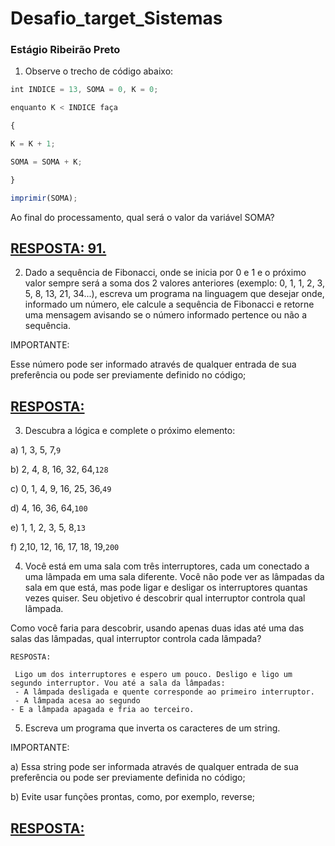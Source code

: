 # Desafio_target_Sistemas #
### Estágio Ribeirão Preto 
1. Observe o trecho de código abaixo:

```javascript
int INDICE = 13, SOMA = 0, K = 0;

enquanto K < INDICE faça

{

K = K + 1;

SOMA = SOMA + K;

}

imprimir(SOMA);
```
Ao final do processamento, qual será o valor da variável SOMA?

## [RESPOSTA: 91.](https://github.com/gabrielkloppe/Desafio_target_Sistemas/blob/main/Soma/Soma.js)

2. Dado a sequência de Fibonacci, onde se inicia por 0 e 1 e o próximo valor sempre será a soma dos 2 valores anteriores (exemplo: 0, 1, 1, 2, 3, 5, 8, 13, 21, 34...), escreva um programa na linguagem que desejar onde, informado um número, ele calcule a sequência de Fibonacci e retorne uma mensagem avisando se o número informado pertence ou não a sequência.

IMPORTANTE:

Esse número pode ser informado através de qualquer entrada de sua preferência ou pode ser previamente definido no código;

## [RESPOSTA:](https://github.com/gabrielkloppe/Desafio_target_Sistemas/blob/main/Fibonacci/Fibonacci.js)

3. Descubra a lógica e complete o próximo elemento:

a) 1, 3, 5, 7,`9`

b) 2, 4, 8, 16, 32, 64,`128`

c) 0, 1, 4, 9, 16, 25, 36,`49`

d) 4, 16, 36, 64,`100`

e) 1, 1, 2, 3, 5, 8,`13`

f) 2,10, 12, 16, 17, 18, 19,`200`

4. Você está em uma sala com três interruptores, cada um conectado a uma lâmpada em uma sala diferente. Você não pode ver as lâmpadas da sala em que está, mas pode ligar e desligar os interruptores quantas vezes quiser. Seu objetivo é descobrir qual interruptor controla qual lâmpada.

Como você faria para descobrir, usando apenas duas idas até uma das salas das lâmpadas, qual interruptor controla cada lâmpada? 

```
RESPOSTA:

 Ligo um dos interruptores e espero um pouco. Desligo e ligo um segundo interruptor. Vou até a sala da lâmpadas:
 - A lâmpada desligada e quente corresponde ao primeiro interruptor. 
 - A lâmpada acesa ao segundo 
- E a lâmpada apagada e fria ao terceiro.
```

5. Escreva um programa que inverta os caracteres de um string.

IMPORTANTE:

a) Essa string pode ser informada através de qualquer entrada de sua preferência ou pode ser previamente definida no código;

b) Evite usar funções prontas, como, por exemplo, reverse;

## [RESPOSTA:](https://github.com/gabrielkloppe/Desafio_target_Sistemas/blob/main/InverterString/InverterString.js)